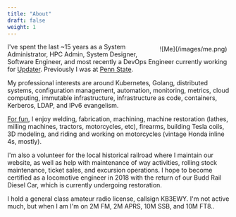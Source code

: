 ```yaml
---
title: "About"
draft: false
weight: 1
---
```

<div style="float: right; padding: 5px">
![Me](/images/me.png)
</div>

I've spent the last ~15 years as a System Administrator, HPC Admin, System Designer, Software Engineer, and most recently a DevOps Engineer currently working for [Updater](https://updater.com). Previously I was at [Penn State](https://www.psu.edu).

My professional interests are around Kubernetes, Golang, distributed systems, configuration management, automation, monitoring, metrics, cloud computing, immutable infrastructure, infrastructure as code, containers, Kerberos, LDAP, and IPv6 evangelism.

[For fun](https://labs.cobaugh.io), I enjoy welding, fabrication, machining, machine restoration (lathes, milling machines, tractors, motorcycles, etc), firearms, building Tesla coils, 3D modeling, and riding and working on motorcycles (vintage Honda inline 4s, mostly). 

I'm also a volunteer for the local historical railroad where I maintain our website, as well as help with maintenance of way activities, rolling stock maintenance, ticket sales, and excursion operations. I hope to become certified as a locomotive engineer in 2018 with the return of our Budd Rail Diesel Car, which is currently undergoing restoration.

I hold a general class amateur radio license, callsign KB3EWY. I'm not active much, but when I am I'm on 2M FM, 2M APRS, 10M SSB, and 10M FT8..

